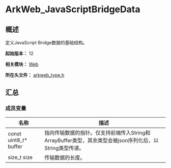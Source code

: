 # ArkWeb_JavaScriptBridgeData
<!--Kit: ArkWeb-->
<!--Subsystem: ArkWeb-->
<!--Owner: @aohui-->
<!--SE: @yaomingliu-->
<!--TSE: @ghiker-->

## 概述

定义JavaScript Bridge数据的基础结构。

**起始版本：** 12

**相关模块：** [Web](capi-web.md)

**所在头文件：** [arkweb_type.h](capi-arkweb-type-h.md)

## 汇总

### 成员变量

| 名称 | 描述 |
| -- | -- |
| const uint8_t* buffer | 指向传输数据的指针。仅支持前端传入String和ArrayBuffer类型，其余类型会被json序列化后，以String类型传递。 |
| size_t size | 传输数据的长度。 |


